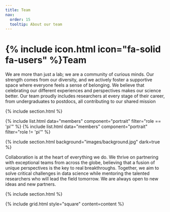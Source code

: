 ```yaml
---
title: Team
nav:
  order: 15
  tooltip: About our team
---
```


# {% include icon.html icon="fa-solid fa-users" %}Team

We are more than just a lab; we are a community of curious minds. Our strength comes from our diversity, and we actively foster a supportive space where everyone feels a sense of belonging. We believe that celebrating our different experiences and perspectives makes our science better. Our team proudly includes researchers at every stage of their career, from undergraduates to postdocs, all contributing to our shared mission

{% include section.html %}

{% include list.html data="members" component="portrait" filter="role == 'pi'" %}
{% include list.html data="members" component="portrait" filter="role != 'pi'" %}

{% include section.html background="images/background.jpg" dark=true %}

Collaboration is at the heart of everything we do. We thrive on partnering with exceptional teams from across the globe, believing that a fusion of unique perspectives is the key to real breakthroughs. Together, we aim to solve critical challenges in data science while mentoring the talented researchers who will lead the field tomorrow. We are always open to new ideas and new partners.

{% include section.html %}

<!-- {% capture content %}

{% include figure.html image="images/photo.jpg" %}
{% include figure.html image="images/photo.jpg" %}
{% include figure.html image="images/photo.jpg" %}

{% endcapture %} -->

{% include grid.html style="square" content=content %}
